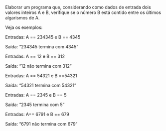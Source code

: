 Elaborar um programa que, considerando como dados de entrada dois valores inteiros A e B, verifique se o número B está contido entre os últimos algarismos de A.

Veja os exemplos:

Entradas: A == 234345 e B == 4345

Saída: “234345 termina com 4345”


Entradas: A == 12 e B == 312

Saída: “12 não termina com 312”


Entradas: A == 54321 e B ==54321

Saída: “54321 termina com 54321”


Entradas: A == 2345 e B == 5

Saída: “2345 termina com 5”


Entradas: A== 6791 e B == 679

Saída: “6791 não termina com 679”